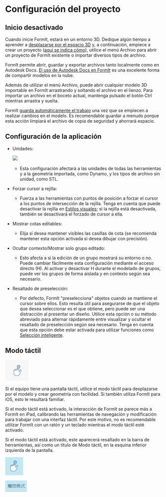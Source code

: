 # Configuración del proyecto

## Inicio desactivado

Cuando inicie FormIt, estará en un entorno 3D. Dedique algún tiempo a aprender a [desplazarse por el espacio 3D](navigating-the-scene.md) y, a continuación, empiece a crear un proyecto ([aquí se indica cómo](../formit-primer/)), utilice el menú Archivo para abrir un proyecto de FormIt existente o importar diversos tipos de archivo.

FormIt permite abrir, guardar y exportar archivos tanto localmente como en Autodesk Docs. [El uso de Autodesk Docs en FormIt](https://formit.autodesk.com/page/formit-autodesk-docs/) es una excelente forma de compartir modelos en la nube.

Además de utilizar el menú Archivo, puede abrir cualquier modelo 3D importable en FormIt arrastrando y soltando el archivo en el lienzo. Para importar un archivo en el boceto actual, mantenga pulsado el botón Ctrl mientras arrastra y suelta.

FormIt [guarda automáticamente el trabajo](../tool-library/autosave.md) una vez que se empiecen a realizar cambios en el modelo. Es recomendable guardar a menudo porque esta acción limpiará el archivo de copia de seguridad y ahorrará espacio.

## Configuración de la aplicación

* Unidades:

   ![](../.gitbook/assets/formit\_units.png)

   * Esta configuración afectará a las unidades de todas las herramientas y a la geometría importada, como Dynamo, y los tipos de archivo sin unidad, como STL.
* Forzar cursor a rejilla:
   * Fuerza a las herramientas con puntos de posición a forzar el cursor a los puntos de intersección de la rejilla. Tenga en cuenta que puede desactivar la rejilla en [Estilos visuales](../formit-primer/part-i/visual-settings.md); si la rejilla está desactivada, también se desactivará el forzado de cursor a ella.
* Mostrar cotas editables:
   * Elija si desea mantener visibles las casillas de cota (se recomienda mantener esta opción activada si desea dibujar con precisión).
* Ocultar contexto/Mostrar solo grupo editado:
   * Esto afecta a si la edición de un grupo mostrará su entorno o no. Puede cambiar fácilmente esta configuración mediante el acceso directo (H). Al activar y desactivar H durante el modelado de grupos, puede ver los grupos de forma aislada y en contexto según sea necesario.
* Resaltado de preselección:
   * Por defecto, FormIt "preselecciona" objetos cuando se mantiene el cursor sobre ellos. Esto resulta útil para asegurarse de que el objeto que desea seleccionar es el que obtiene, pero puede ser una distracción al presentar un diseño. Utilice esta opción o su método abreviado para alternar rápidamente entre visualizar y ocultar el resaltado de preselección según sea necesario. Tenga en cuenta que esta opción debe estar activada para utilizar funciones como [Selección inteligente](https://www.youtube.com/watch?v=akLeB1FADt4).&#x20;

## Modo táctil

![](../.gitbook/assets/20190619-touch-mode-off.png)

Si el equipo tiene una pantalla táctil, utilice el modo táctil para desplazarse por el modelo y crear geometría con facilidad. Si también utiliza FormIt para iOS, esto le resultará familiar.

Si el modo táctil está activado, la interacción de FormIt se parece más a FormIt en iPad, calibrando las herramientas de navegación y modificación para trabajar con una interfaz táctil. Por este motivo, no es recomendable utilizar FormIt con un ratón y un teclado mientras el modo táctil esté activado.

Si el modo táctil está activado, este aparecerá resaltado en la barra de herramientas, así como un título de Modo táctil, en la esquina inferior izquierda de la pantalla.

![](../.gitbook/assets/20190619-touch-mode-on.png)

![](../.gitbook/assets/20190618-touch-mode-banner.png)
